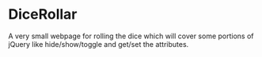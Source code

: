 # DiceRollar
A very small webpage for rolling the dice which will cover some portions of jQuery like hide/show/toggle and get/set the attributes.